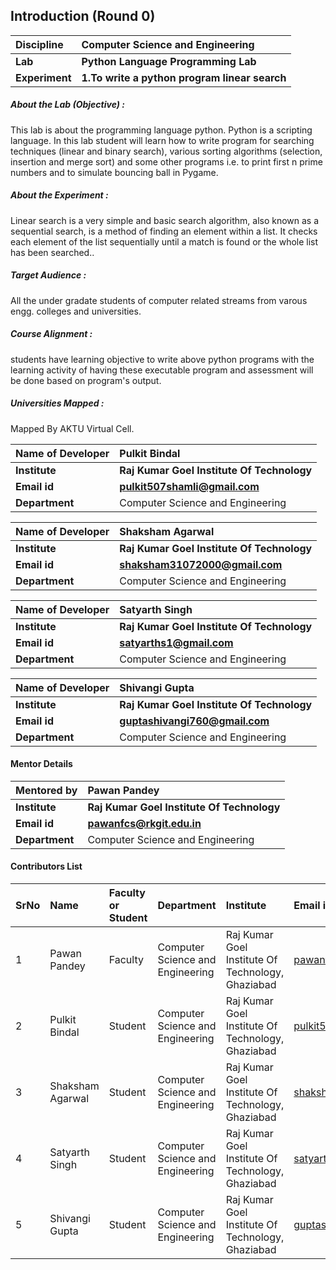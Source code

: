 ## Introduction (Round 0)

<b>Discipline | <b>Computer Science and Engineering 
:--|:--|
<b> Lab | <b> Python Language Programming Lab
<b> Experiment|     <b> 1.To write a python program linear search

<h5> About the Lab (Objective) : </h5>

This lab is about the programming language python. Python is a scripting language. In this lab student will learn how to write program for searching techniques (linear and binary search), various sorting algorithms (selection, insertion and merge sort) and some other programs i.e. to print first n prime numbers and to simulate bouncing ball in Pygame.
   

<h5> About the Experiment : </h5>

Linear search is a very simple and basic search algorithm, also known as a sequential search, is a method of finding an element within a list. It checks each element of the list sequentially until a match is found or the whole list has been searched..

<h5> Target Audience : </h5>

All the under gradate students of computer related streams from varous engg. colleges and universities.

<h5> Course Alignment : </h5>

students have learning objective to write above python programs with the learning activity of having these executable program and assessment will be done based on program's output.

<h5> Universities Mapped : </h5>

Mapped By AKTU Virtual Cell.

<b>Name of Developer | <b> Pulkit Bindal
:--|:--|
<b> Institute | <b> Raj Kumar Goel Institute Of Technology
<b> Email id|     <b> pulkit507shamli@gmail.com
<b> Department | Computer Science and Engineering

<b>Name of Developer | <b> Shaksham Agarwal
:--|:--|
<b> Institute | <b> Raj Kumar Goel Institute Of Technology
<b> Email id|     <b> shaksham31072000@gmail.com
<b> Department | Computer Science and Engineering

<b>Name of Developer | <b> Satyarth Singh
:--|:--|
<b> Institute | <b> Raj Kumar Goel Institute Of Technology
<b> Email id|     <b> satyarths1@gmail.com
<b> Department | Computer Science and Engineering

<b>Name of Developer | <b> Shivangi Gupta
:--|:--|
<b> Institute | <b> Raj Kumar Goel Institute Of Technology
<b> Email id|     <b> guptashivangi760@gmail.com
<b> Department | Computer Science and Engineering

#### Mentor Details

<b>Mentored by | <b> Pawan Pandey
:--|:--|
<b> Institute | <b> Raj Kumar Goel Institute Of Technology
<b> Email id|     <b> pawanfcs@rkgit.edu.in
<b> Department | Computer Science and Engineering

#### Contributors List

SrNo | Name | Faculty or Student | Department| Institute | Email id
:--|:--|:--|:--|:--|:--|
1 | Pawan Pandey | Faculty | Computer Science and Engineering | Raj Kumar Goel Institute Of Technology, Ghaziabad | pawanfcs@rkgit.edu.in
2 | Pulkit Bindal | Student | Computer Science and Engineering | Raj Kumar Goel Institute Of Technology, Ghaziabad | pulkit507shamli@gmail.com
3 | Shaksham Agarwal | Student | Computer Science and Engineering | Raj Kumar Goel Institute Of Technology, Ghaziabad | shaksham31072000@gmail.com
4 | Satyarth Singh | Student | Computer Science and Engineering | Raj Kumar Goel Institute Of Technology, Ghaziabad | satyarths1@gmail.com
5 | Shivangi Gupta | Student | Computer Science and Engineering | Raj Kumar Goel Institute Of Technology, Ghaziabad | guptashivangi760@gmail.com


